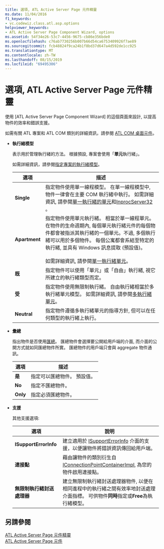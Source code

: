 ```yaml
---
title: 選項, ATL Active Server Page 元件精靈
ms.date: 11/04/2016
f1_keywords:
- vc.codewiz.class.atl.asp.options
helpviewer_keywords:
- ATL Active Server Page Component Wizard, options
ms.assetid: 54f34e26-53c7-4456-9675-cb86e356bde0
ms.openlocfilehash: c76ab7730256b007b66d54ca6753409926f7ae89
ms.sourcegitcommit: fcb48824f9ca24b1f8bd37d647a4d592de1cc925
ms.translationtype: MT
ms.contentlocale: zh-TW
ms.lasthandoff: 08/15/2019
ms.locfileid: "69495306"
---
```

# <a name="options-atl-active-server-page-component-wizard"></a>選項, ATL Active Server Page 元件精靈

使用 [ATL Active Server Page Component Wizard] 的這個頁面來設計, 以提高物件的效率和錯誤支援。

如需有關 ATL 專案和 ATL COM 類別的詳細資訊，請參閱 [ATL COM 桌面元件](../../atl/atl-com-desktop-components.md)。

- **執行緒模型**

   表示用於管理執行緒的方法。 根據預設, 專案會使用「**單元**執行緒」。

   如需詳細資訊，請參閱[指定專案的執行緒模型](../../atl/specifying-the-threading-model-for-a-project-atl.md)。

   |選項|描述|
   |------------|-----------------|
   |**Single**|指定物件使用單一線程模型。 在單一線程模型中, 物件一律會在主要 COM 執行緒中執行。 如需詳細資訊, 請參閱[單一執行緒的單元](/windows/win32/com/single-threaded-apartments)和[InprocServer32](/windows/win32/com/inprocserver32) 。|
   |**Apartment**|指定物件使用單元執行緒。 相當於單一線程單元。 在物件的生命週期內, 每個單元執行緒元件的每個物件都會被指派其執行緒的一個單元。不過, 多個執行緒可以用於多個物件。 每個公寓都會系結至特定的執行緒, 並具有 Windows 訊息提取 (預設值)。<br /><br /> 如需詳細資訊, 請參閱[單一執行緒單元](/windows/win32/com/single-threaded-apartments)。|
   |**既**|指定物件可以使用「單元」或「自由」執行緒, 視它所建立的執行緒類型而定。|
   |**受**|指定物件使用無限制執行緒。 自由執行緒相當於多執行緒單元模型。 如需詳細資訊, 請參閱[多執行緒單元](/windows/win32/com/multithreaded-apartments)。|
   |**Neutral**|指定物件遵循多執行緒單元的指導方針, 但可以在任何類型的執行緒上執行。|

- **彙總**

   指出物件是否使用[匯總](/windows/win32/com/aggregation)。 匯總物件會選擇要公開給用戶端的介面, 而介面的公開方式就如同匯總物件所實。 匯總物件的用戶端只會與 aggregate 物件通訊。

   |選項|描述|
   |------------|-----------------|
   |**是**|指定可以匯總物件。 預設值。|
   |**No**|指定不匯總物件。|
   |**Only**|指定必須匯總物件。|

- **支援**

   其他支援選項:

   |選項|說明|
   |------------|-----------------|
   |**ISupportErrorInfo**|建立適用於 [ISupportErrorInfo](../../atl/reference/isupporterrorinfoimpl-class.md) 介面的支援，以便讓物件將錯誤資訊傳回給用戶端。|
   |**連接點**|藉由讓物件的類別衍生自[IConnectionPointContainerImpl](../../atl/reference/iconnectionpointcontainerimpl-class.md), 為您的物件啟用連接點。|
   |**無限制執行緒封送處理器**|建立無限制執行緒封送處理器物件, 以便在相同進程中的執行緒之間有效率地封送處理介面指標。 可供物件**同時**指定或**Free**為執行緒模型。|

## <a name="see-also"></a>另請參閱

[ATL Active Server Page 元件精靈](../../atl/reference/atl-active-server-page-component-wizard.md)<br/>
[ATL Active Server Page 元件](../../atl/reference/adding-an-atl-active-server-page-component.md)
